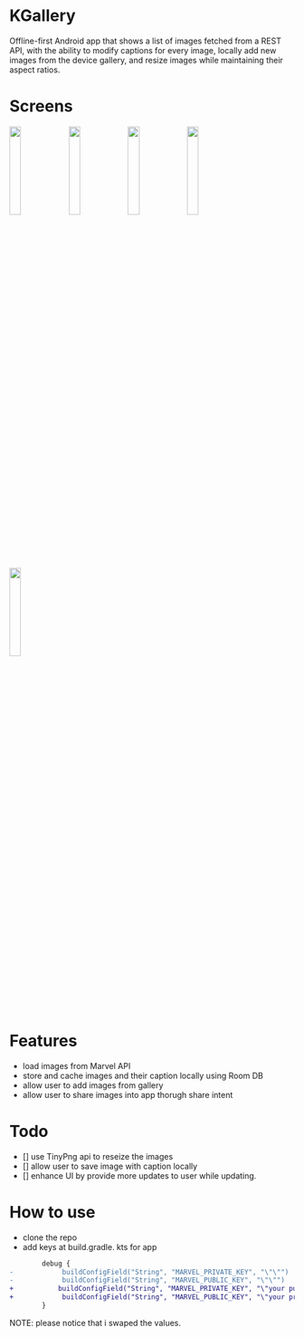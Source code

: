 # KGallery

Offline-first Android app that shows a list of images fetched from a REST API, with the
ability to modify captions for every image, locally add new images from the device gallery, and
resize images while maintaining their aspect ratios.


# Screens
<div>
 <img src="https://github.com/MahmoudMabrok/kGallery/assets/13488900/be19941c-cc45-4214-a4b6-7afd65c3d093" width = 20%>
 <img src="https://github.com/MahmoudMabrok/kGallery/assets/13488900/e4295519-3cbc-4a86-9eb6-c34bea1baf23" width = 20%>
 <img src="https://github.com/MahmoudMabrok/kGallery/assets/13488900/573360fe-ccd2-435c-912c-cbdb8e3369ce" width = 20%>
 <img src="https://github.com/MahmoudMabrok/kGallery/assets/13488900/af947d1c-eba7-47e7-84ff-24998d74db4a" width = 20%>
 <img src="https://github.com/MahmoudMabrok/kGallery/assets/13488900/6fa4a1d6-d605-4ce2-9edd-c2bd05e5cc8e" width = 20%>
</div>

# Features 
- load images from Marvel API 
- store and cache images and their caption locally using Room DB
- allow user to add images from gallery
- allow user to share images into app thorugh share intent


# Todo 
- [] use TinyPng api to reseize the images
- [] allow user to save image with caption locally
- [] enhance UI by provide more updates to user while updating.

# How to use 
- clone the repo
- add keys at build.gradle. kts for app  

``` diff 
        debug {
-            buildConfigField("String", "MARVEL_PRIVATE_KEY", "\"\"")
-            buildConfigField("String", "MARVEL_PUBLIC_KEY", "\"\"")
+           buildConfigField("String", "MARVEL_PRIVATE_KEY", "\"your public key\"")
+            buildConfigField("String", "MARVEL_PUBLIC_KEY", "\"your private\"")
        }
```
NOTE: please notice that i swaped the values. 



  

